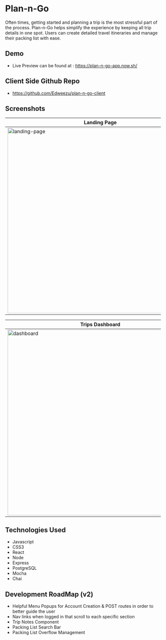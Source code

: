 # Plan-n-Go

Often times, getting started and planning a trip is the most stressful part of the process. Plan-n-Go helps simplify the experience by keeping all trip details in one spot. Users can create detailed travel itineraries and manage their packing list with ease. 

## Demo

- Live Preview can be found at : https://plan-n-go-app.now.sh/


## Client Side Github Repo

- https://github.com/Edweezu/plan-n-go-client


## Screenshots

|  Landing Page  | Create Account |  Login |  
| -- | -- | -- |
| <img src="./readme-images/landing-page.jpg" alt="landing-page" width="600"/> | <img src="./readme-images/create-account.jpg" alt="create-account" width="600"/> |  <img src="./readme-images/login.jpg" alt="login" width="600"/>


|  Trips Dashboard  |  Trips Detail  |  Add Trip  |
| -- | -- | -- |
| <img src="./readme-images/trips-dashboard.jpg" alt="dashboard" width="600"/> | <img src="./readme-images/trip-detail.jpg" alt="trip detail" width="600"/> | <img src="./readme-images/add-trip-form.jpg" alt="add trip" width="600"/>


## Technologies Used
  - Javascript
  - CSS3
  - React
  - Node
  - Express
  - PostgreSQL
  - Mocha
  - Chai


## Development RoadMap (v2)
 - Helpful Menu Popups for Account Creation & POST routes in order to better guide the user
 - Nav links when logged in that scroll to each specific section
 - Trip Notes Component
 - Packing List Search Bar
 - Packing List Overflow Management 
